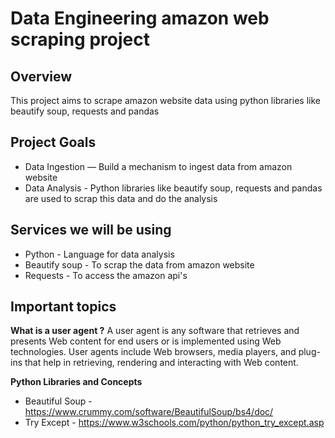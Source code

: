 # **Data Engineering amazon web scraping project**

## **Overview**
This project aims to scrape amazon website data using python libraries like beautify soup, requests and pandas

## **Project Goals**
- Data Ingestion — Build a mechanism to ingest data from amazon website
- Data Analysis - Python libraries like beautify soup, requests and pandas are used to scrap this data and do the analysis

## **Services we will be using**
- Python - Language for data analysis
- Beautify soup - To scrap the data from amazon website
- Requests - To access the amazon api's


## **Important topics**

**What is a user agent ?**
A user agent is any software that retrieves and presents Web content for end users or is implemented using Web technologies. User agents include Web browsers, media players, and plug-ins that help in retrieving, rendering and interacting with Web content.

**Python Libraries and Concepts**
- Beautiful Soup - https://www.crummy.com/software/BeautifulSoup/bs4/doc/
- Try Except - https://www.w3schools.com/python/python_try_except.asp
